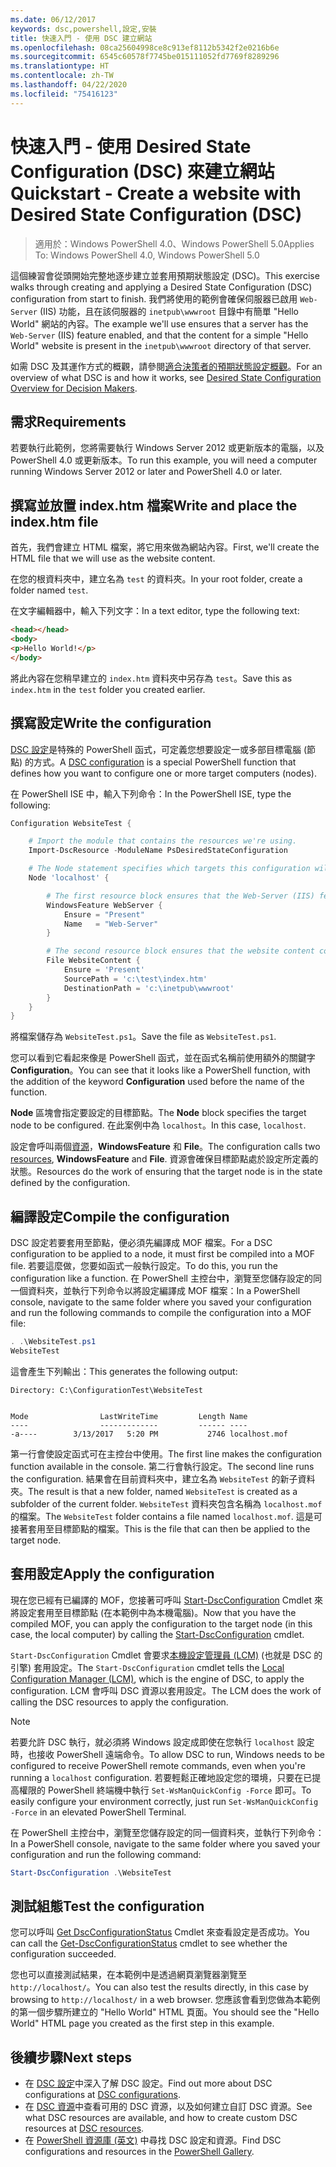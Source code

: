 ```yaml
---
ms.date: 06/12/2017
keywords: dsc,powershell,設定,安裝
title: 快速入門 - 使用 DSC 建立網站
ms.openlocfilehash: 08ca25604998ce8c913ef8112b5342f2e0216b6e
ms.sourcegitcommit: 6545c60578f7745be015111052fd7769f8289296
ms.translationtype: HT
ms.contentlocale: zh-TW
ms.lasthandoff: 04/22/2020
ms.locfileid: "75416123"
---
```

# <a name="quickstart---create-a-website-with-desired-state-configuration-dsc"></a><span data-ttu-id="f1611-103">快速入門 - 使用 Desired State Configuration (DSC) 來建立網站</span><span class="sxs-lookup"><span data-stu-id="f1611-103">Quickstart - Create a website with Desired State Configuration (DSC)</span></span>

> <span data-ttu-id="f1611-104">適用於：Windows PowerShell 4.0、Windows PowerShell 5.0</span><span class="sxs-lookup"><span data-stu-id="f1611-104">Applies To: Windows PowerShell 4.0, Windows PowerShell 5.0</span></span>

<span data-ttu-id="f1611-105">這個練習會從頭開始完整地逐步建立並套用預期狀態設定 (DSC)。</span><span class="sxs-lookup"><span data-stu-id="f1611-105">This exercise walks through creating and applying a Desired State Configuration (DSC) configuration from start to finish.</span></span>
<span data-ttu-id="f1611-106">我們將使用的範例會確保伺服器已啟用 `Web-Server` (IIS) 功能，且在該伺服器的 `inetpub\wwwroot` 目錄中有簡單 "Hello World" 網站的內容。</span><span class="sxs-lookup"><span data-stu-id="f1611-106">The example we'll use ensures that a server has the `Web-Server` (IIS) feature enabled, and that the content for a simple "Hello World" website is present in the `inetpub\wwwroot` directory of that server.</span></span>

<span data-ttu-id="f1611-107">如需 DSC 及其運作方式的概觀，請參閱[適合決策者的預期狀態設定概觀](../overview/decisionMaker.md)。</span><span class="sxs-lookup"><span data-stu-id="f1611-107">For an overview of what DSC is and how it works, see [Desired State Configuration Overview for Decision Makers](../overview/decisionMaker.md).</span></span>

## <a name="requirements"></a><span data-ttu-id="f1611-108">需求</span><span class="sxs-lookup"><span data-stu-id="f1611-108">Requirements</span></span>

<span data-ttu-id="f1611-109">若要執行此範例，您將需要執行 Windows Server 2012 或更新版本的電腦，以及 PowerShell 4.0 或更新版本。</span><span class="sxs-lookup"><span data-stu-id="f1611-109">To run this example, you will need a computer running Windows Server 2012 or later and PowerShell 4.0 or later.</span></span>

## <a name="write-and-place-the-indexhtm-file"></a><span data-ttu-id="f1611-110">撰寫並放置 index.htm 檔案</span><span class="sxs-lookup"><span data-stu-id="f1611-110">Write and place the index.htm file</span></span>

<span data-ttu-id="f1611-111">首先，我們會建立 HTML 檔案，將它用來做為網站內容。</span><span class="sxs-lookup"><span data-stu-id="f1611-111">First, we'll create the HTML file that we will use as the website content.</span></span>

<span data-ttu-id="f1611-112">在您的根資料夾中，建立名為 `test` 的資料夾。</span><span class="sxs-lookup"><span data-stu-id="f1611-112">In your root folder, create a folder named `test`.</span></span>

<span data-ttu-id="f1611-113">在文字編輯器中，輸入下列文字：</span><span class="sxs-lookup"><span data-stu-id="f1611-113">In a text editor, type the following text:</span></span>

```html
<head></head>
<body>
<p>Hello World!</p>
</body>
```

<span data-ttu-id="f1611-114">將此內容在您稍早建立的 `index.htm` 資料夾中另存為 `test`。</span><span class="sxs-lookup"><span data-stu-id="f1611-114">Save this as `index.htm` in the `test` folder you created earlier.</span></span>

## <a name="write-the-configuration"></a><span data-ttu-id="f1611-115">撰寫設定</span><span class="sxs-lookup"><span data-stu-id="f1611-115">Write the configuration</span></span>

<span data-ttu-id="f1611-116">[DSC 設定](../configurations/configurations.md)是特殊的 PowerShell 函式，可定義您想要設定一或多部目標電腦 (節點) 的方式。</span><span class="sxs-lookup"><span data-stu-id="f1611-116">A [DSC configuration](../configurations/configurations.md) is a special PowerShell function that defines how you want to configure one or more target computers (nodes).</span></span>

<span data-ttu-id="f1611-117">在 PowerShell ISE 中，輸入下列命令：</span><span class="sxs-lookup"><span data-stu-id="f1611-117">In the PowerShell ISE, type the following:</span></span>

```powershell
Configuration WebsiteTest {

    # Import the module that contains the resources we're using.
    Import-DscResource -ModuleName PsDesiredStateConfiguration

    # The Node statement specifies which targets this configuration will be applied to.
    Node 'localhost' {

        # The first resource block ensures that the Web-Server (IIS) feature is enabled.
        WindowsFeature WebServer {
            Ensure = "Present"
            Name   = "Web-Server"
        }

        # The second resource block ensures that the website content copied to the website root folder.
        File WebsiteContent {
            Ensure = 'Present'
            SourcePath = 'c:\test\index.htm'
            DestinationPath = 'c:\inetpub\wwwroot'
        }
    }
}
```

<span data-ttu-id="f1611-118">將檔案儲存為 `WebsiteTest.ps1`。</span><span class="sxs-lookup"><span data-stu-id="f1611-118">Save the file as `WebsiteTest.ps1`.</span></span>

<span data-ttu-id="f1611-119">您可以看到它看起來像是 PowerShell 函式，並在函式名稱前使用額外的關鍵字 **Configuration**。</span><span class="sxs-lookup"><span data-stu-id="f1611-119">You can see that it looks like a PowerShell function, with the addition of the keyword **Configuration** used before the name of the function.</span></span>

<span data-ttu-id="f1611-120">**Node** 區塊會指定要設定的目標節點。</span><span class="sxs-lookup"><span data-stu-id="f1611-120">The **Node** block specifies the target node to be configured.</span></span> <span data-ttu-id="f1611-121">在此案例中為 `localhost`。</span><span class="sxs-lookup"><span data-stu-id="f1611-121">In this case, `localhost`.</span></span>

<span data-ttu-id="f1611-122">設定會呼叫兩個[資源](../resources/resources.md)，**WindowsFeature** 和 **File**。</span><span class="sxs-lookup"><span data-stu-id="f1611-122">The configuration calls two [resources](../resources/resources.md), **WindowsFeature** and **File**.</span></span>
<span data-ttu-id="f1611-123">資源會確保目標節點處於設定所定義的狀態。</span><span class="sxs-lookup"><span data-stu-id="f1611-123">Resources do the work of ensuring that the target node is in the state defined by the configuration.</span></span>

## <a name="compile-the-configuration"></a><span data-ttu-id="f1611-124">編譯設定</span><span class="sxs-lookup"><span data-stu-id="f1611-124">Compile the configuration</span></span>

<span data-ttu-id="f1611-125">DSC 設定若要套用至節點，便必須先編譯成 MOF 檔案。</span><span class="sxs-lookup"><span data-stu-id="f1611-125">For a DSC configuration to be applied to a node, it must first be compiled into a MOF file.</span></span>
<span data-ttu-id="f1611-126">若要這麼做，您要如函式一般執行設定。</span><span class="sxs-lookup"><span data-stu-id="f1611-126">To do this, you run the configuration like a function.</span></span>
<span data-ttu-id="f1611-127">在 PowerShell 主控台中，瀏覽至您儲存設定的同一個資料夾，並執行下列命令以將設定編譯成 MOF 檔案：</span><span class="sxs-lookup"><span data-stu-id="f1611-127">In a PowerShell console, navigate to the same folder where you saved your configuration and run the following commands to compile the configuration into a MOF file:</span></span>

```powershell
. .\WebsiteTest.ps1
WebsiteTest
```

<span data-ttu-id="f1611-128">這會產生下列輸出：</span><span class="sxs-lookup"><span data-stu-id="f1611-128">This generates the following output:</span></span>

```
Directory: C:\ConfigurationTest\WebsiteTest


Mode                LastWriteTime         Length Name
----                -------------         ------ ----
-a----        3/13/2017   5:20 PM           2746 localhost.mof
```

<span data-ttu-id="f1611-129">第一行會使設定函式可在主控台中使用。</span><span class="sxs-lookup"><span data-stu-id="f1611-129">The first line makes the configuration function available in the console.</span></span>
<span data-ttu-id="f1611-130">第二行會執行設定。</span><span class="sxs-lookup"><span data-stu-id="f1611-130">The second line runs the configuration.</span></span>
<span data-ttu-id="f1611-131">結果會在目前資料夾中，建立名為 `WebsiteTest` 的新子資料夾。</span><span class="sxs-lookup"><span data-stu-id="f1611-131">The result is that a new folder, named `WebsiteTest` is created as a subfolder of the current folder.</span></span>
<span data-ttu-id="f1611-132">`WebsiteTest` 資料夾包含名稱為 `localhost.mof` 的檔案。</span><span class="sxs-lookup"><span data-stu-id="f1611-132">The `WebsiteTest` folder contains a file named `localhost.mof`.</span></span>
<span data-ttu-id="f1611-133">這是可接著套用至目標節點的檔案。</span><span class="sxs-lookup"><span data-stu-id="f1611-133">This is the file that can then be applied to the target node.</span></span>

## <a name="apply-the-configuration"></a><span data-ttu-id="f1611-134">套用設定</span><span class="sxs-lookup"><span data-stu-id="f1611-134">Apply the configuration</span></span>

<span data-ttu-id="f1611-135">現在您已經有已編譯的 MOF，您接著可呼叫 [Start-DscConfiguration](/powershell/module/psdesiredstateconfiguration/start-dscconfiguration) Cmdlet 來將設定套用至目標節點 (在本範例中為本機電腦)。</span><span class="sxs-lookup"><span data-stu-id="f1611-135">Now that you have the compiled MOF, you can apply the configuration to the target node (in this case, the local computer) by calling the [Start-DscConfiguration](/powershell/module/psdesiredstateconfiguration/start-dscconfiguration) cmdlet.</span></span>

<span data-ttu-id="f1611-136">`Start-DscConfiguration` Cmdlet 會要求[本機設定管理員 (LCM)](../managing-nodes/metaConfig.md) (也就是 DSC 的引擎) 套用設定。</span><span class="sxs-lookup"><span data-stu-id="f1611-136">The `Start-DscConfiguration` cmdlet tells the [Local Configuration Manager (LCM)](../managing-nodes/metaConfig.md), which is the engine of DSC, to apply the configuration.</span></span>
<span data-ttu-id="f1611-137">LCM 會呼叫 DSC 資源以套用設定。</span><span class="sxs-lookup"><span data-stu-id="f1611-137">The LCM does the work of calling the DSC resources to apply the configuration.</span></span>

> [!NOTE]
> <span data-ttu-id="f1611-138">若要允許 DSC 執行，就必須將 Windows 設定成即使在您執行 `localhost` 設定時，也接收 PowerShell 遠端命令。</span><span class="sxs-lookup"><span data-stu-id="f1611-138">To allow DSC to run, Windows needs to be configured to receive PowerShell remote commands, even when you're running a `localhost` configuration.</span></span> <span data-ttu-id="f1611-139">若要輕鬆正確地設定您的環境，只要在已提高權限的 PowerShell 終端機中執行 `Set-WsManQuickConfig -Force` 即可。</span><span class="sxs-lookup"><span data-stu-id="f1611-139">To easily configure your environment correctly, just run `Set-WsManQuickConfig -Force` in an elevated PowerShell Terminal.</span></span>

<span data-ttu-id="f1611-140">在 PowerShell 主控台中，瀏覽至您儲存設定的同一個資料夾，並執行下列命令：</span><span class="sxs-lookup"><span data-stu-id="f1611-140">In a PowerShell console, navigate to the same folder where you saved your configuration and run the following command:</span></span>

```powershell
Start-DscConfiguration .\WebsiteTest
```

## <a name="test-the-configuration"></a><span data-ttu-id="f1611-141">測試組態</span><span class="sxs-lookup"><span data-stu-id="f1611-141">Test the configuration</span></span>

<span data-ttu-id="f1611-142">您可以呼叫 [Get DscConfigurationStatus](/powershell/module/psdesiredstateconfiguration/get-dscconfigurationstatus) Cmdlet 來查看設定是否成功。</span><span class="sxs-lookup"><span data-stu-id="f1611-142">You can call the [Get-DscConfigurationStatus](/powershell/module/psdesiredstateconfiguration/get-dscconfigurationstatus) cmdlet to see whether the configuration succeeded.</span></span>

<span data-ttu-id="f1611-143">您也可以直接測試結果，在本範例中是透過網頁瀏覽器瀏覽至 `http://localhost/`。</span><span class="sxs-lookup"><span data-stu-id="f1611-143">You can also test the results directly, in this case by browsing to `http://localhost/` in a web browser.</span></span>
<span data-ttu-id="f1611-144">您應該會看到您做為本範例的第一個步驟所建立的 "Hello World" HTML 頁面。</span><span class="sxs-lookup"><span data-stu-id="f1611-144">You should see the "Hello World" HTML page you created as the first step in this example.</span></span>

## <a name="next-steps"></a><span data-ttu-id="f1611-145">後續步驟</span><span class="sxs-lookup"><span data-stu-id="f1611-145">Next steps</span></span>

- <span data-ttu-id="f1611-146">在 [DSC 設定](../configurations/configurations.md)中深入了解 DSC 設定。</span><span class="sxs-lookup"><span data-stu-id="f1611-146">Find out more about DSC configurations at [DSC configurations](../configurations/configurations.md).</span></span>
- <span data-ttu-id="f1611-147">在 [DSC 資源](../resources/resources.md)中查看可用的 DSC 資源，以及如何建立自訂 DSC 資源。</span><span class="sxs-lookup"><span data-stu-id="f1611-147">See what DSC resources are available, and how to create custom DSC resources at [DSC resources](../resources/resources.md).</span></span>
- <span data-ttu-id="f1611-148">在 [PowerShell 資源庫 (英文)](https://www.powershellgallery.com/) 中尋找 DSC 設定和資源。</span><span class="sxs-lookup"><span data-stu-id="f1611-148">Find DSC configurations and resources in the [PowerShell Gallery](https://www.powershellgallery.com/).</span></span>
